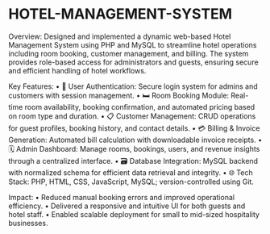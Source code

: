 # HOTEL-MANAGEMENT-SYSTEM

Overview:
Designed and implemented a dynamic web-based Hotel Management System using PHP and MySQL to streamline hotel operations including room booking, customer management, and billing. The system provides role-based access for administrators and guests, ensuring secure and efficient handling of hotel workflows.

Key Features:
• 	🔐 User Authentication: Secure login system for admins and customers with session management.
• 	🛏️ Room Booking Module: Real-time room availability, booking confirmation, and automated pricing based on room type and duration.
• 	📋 Customer Management: CRUD operations for guest profiles, booking history, and contact details.
• 	💳 Billing & Invoice Generation: Automated bill calculation with downloadable invoice receipts.
• 	🗓️ Admin Dashboard: Manage rooms, bookings, users, and revenue insights through a centralized interface.
• 	🗃️ Database Integration: MySQL backend with normalized schema for efficient data retrieval and integrity.
• 	🌐 Tech Stack: PHP, HTML, CSS, JavaScript, MySQL; version-controlled using Git.

Impact:
• 	Reduced manual booking errors and improved operational efficiency.
• 	Delivered a responsive and intuitive UI for both guests and hotel staff.
• 	Enabled scalable deployment for small to mid-sized hospitality businesses.
